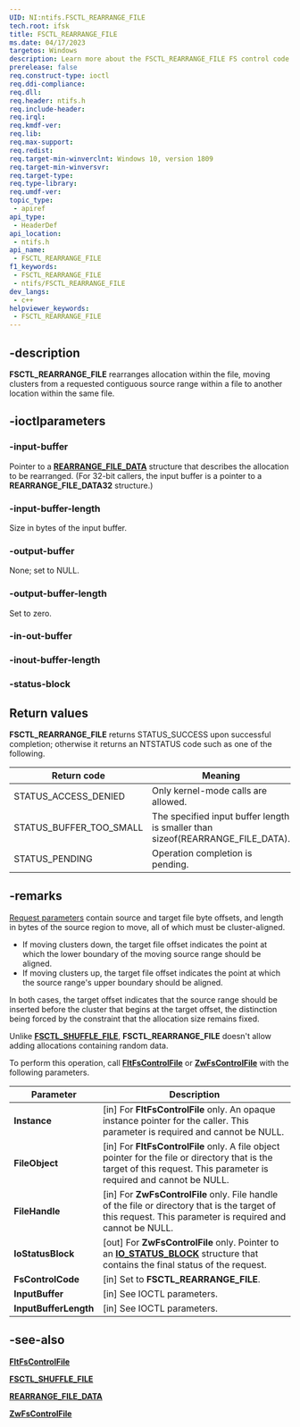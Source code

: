 ```yaml
---
UID: NI:ntifs.FSCTL_REARRANGE_FILE
tech.root: ifsk
title: FSCTL_REARRANGE_FILE
ms.date: 04/17/2023
targetos: Windows
description: Learn more about the FSCTL_REARRANGE_FILE FS control code.
prerelease: false
req.construct-type: ioctl
req.ddi-compliance: 
req.dll: 
req.header: ntifs.h
req.include-header: 
req.irql: 
req.kmdf-ver: 
req.lib: 
req.max-support: 
req.redist: 
req.target-min-winverclnt: Windows 10, version 1809
req.target-min-winversvr: 
req.target-type: 
req.type-library: 
req.umdf-ver: 
topic_type:
 - apiref
api_type:
 - HeaderDef
api_location:
 - ntifs.h
api_name:
 - FSCTL_REARRANGE_FILE
f1_keywords:
 - FSCTL_REARRANGE_FILE
 - ntifs/FSCTL_REARRANGE_FILE
dev_langs:
 - c++
helpviewer_keywords:
 - FSCTL_REARRANGE_FILE
---
```


## -description

**FSCTL_REARRANGE_FILE** rearranges allocation within the file, moving clusters from a requested contiguous source range within a file to another location within the same file.

## -ioctlparameters

### -input-buffer

Pointer to a [**REARRANGE_FILE_DATA**](ns-ntifs-rearrange_file_data.md) structure that describes the allocation to be rearranged. (For 32-bit callers, the input buffer is a pointer to a **REARRANGE_FILE_DATA32** structure.)

### -input-buffer-length

Size in bytes of the input buffer.

### -output-buffer

None; set to NULL.

### -output-buffer-length

Set to zero.

### -in-out-buffer

### -inout-buffer-length

### -status-block

## Return values

**FSCTL_REARRANGE_FILE** returns STATUS_SUCCESS upon successful completion; otherwise it returns an NTSTATUS code such as one of the following.

| Return code | Meaning |
| ----------- | ------- |
| STATUS_ACCESS_DENIED    | Only kernel-mode calls are allowed. |
| STATUS_BUFFER_TOO_SMALL | The specified input buffer length is smaller than sizeof(REARRANGE_FILE_DATA). |
| STATUS_PENDING          | Operation completion is pending. |

## -remarks

[Request parameters](ns-ntifs-rearrange_file_data.md) contain source and target file byte offsets, and length in bytes of the source region to move, all of which must be cluster-aligned.

* If moving clusters down, the target file offset indicates the point at which the lower boundary of the moving source range should be aligned.
* If moving clusters up, the target file offset indicates the point at which the source range's upper boundary should be aligned.

In both cases, the target offset indicates that the source range should be inserted before the cluster that begins at the target offset, the distinction being forced by the constraint that the allocation size remains fixed.

Unlike [**FSCTL_SHUFFLE_FILE**](ni-ntifs-fsctl_shuffle_file.md), **FSCTL_REARRANGE_FILE** doesn't allow adding allocations containing random data.

To perform this operation, call [**FltFsControlFile**](../fltkernel/nf-fltkernel-fltfscontrolfile.md) or [**ZwFsControlFile**](nf-ntifs-zwfscontrolfile.md) with the following parameters.

| Parameter | Description |
| --------- | ----------- |
| **Instance** | [in] For **FltFsControlFile** only. An opaque instance pointer for the caller. This parameter is required and cannot be NULL. |
| **FileObject** | [in] For **FltFsControlFile** only. A file object pointer for the file or directory that is the target of this request. This parameter is required and cannot be NULL. |
| **FileHandle** | [in] For **ZwFsControlFile** only. File handle of the file or directory that is the target of this request. This parameter is required and cannot be NULL. |
| **IoStatusBlock** | [out] For **ZwFsControlFile** only. Pointer to an [**IO_STATUS_BLOCK**](../wdm/ns-wdm-_io_status_block.md) structure that contains the final status of the request. |
| **FsControlCode** | [in] Set to **FSCTL_REARRANGE_FILE**. |
| **InputBuffer** | [in] See IOCTL parameters. |
| **InputBufferLength** | [in] See IOCTL parameters. |

## -see-also

[**FltFsControlFile**](../fltkernel/nf-fltkernel-fltfscontrolfile.md)

[**FSCTL_SHUFFLE_FILE**](ni-ntifs-fsctl_shuffle_file.md)

[**REARRANGE_FILE_DATA**](ns-ntifs-rearrange_file_data.md)

[**ZwFsControlFile**](nf-ntifs-zwfscontrolfile.md)
